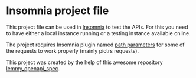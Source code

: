 # Insomnia project file
This project file can be used in [Insomnia](https://insomnia.rest/) to test the APIs. 
For this you need to have either a local instance running or a testing instance available online.

The project requires Insomnia plugin named [path parameters](https://insomnia.rest/plugins/insomnia-plugin-path-parameters) 
for some of the requests to work properly (mainly pictrs requests).

This project was created by the help of this awesome repository [lemmy_openapi_spec](https://github.com/MV-GH/lemmy_openapi_spec).
